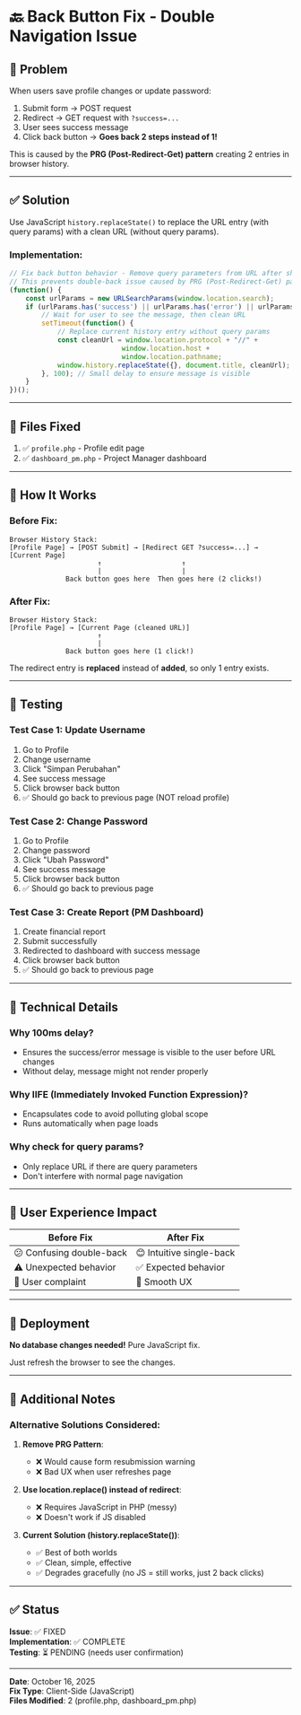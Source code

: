 # 🔙 Back Button Fix - Double Navigation Issue

## 🐛 Problem

When users save profile changes or update password:
1. Submit form → POST request
2. Redirect → GET request with `?success=...`
3. User sees success message
4. Click back button → **Goes back 2 steps instead of 1!**

This is caused by the **PRG (Post-Redirect-Get) pattern** creating 2 entries in browser history.

---

## ✅ Solution

Use JavaScript `history.replaceState()` to replace the URL entry (with query params) with a clean URL (without query params).

### **Implementation:**

```javascript
// Fix back button behavior - Remove query parameters from URL after showing message
// This prevents double-back issue caused by PRG (Post-Redirect-Get) pattern
(function() {
    const urlParams = new URLSearchParams(window.location.search);
    if (urlParams.has('success') || urlParams.has('error') || urlParams.has('info')) {
        // Wait for user to see the message, then clean URL
        setTimeout(function() {
            // Replace current history entry without query params
            const cleanUrl = window.location.protocol + "//" + 
                            window.location.host + 
                            window.location.pathname;
            window.history.replaceState({}, document.title, cleanUrl);
        }, 100); // Small delay to ensure message is visible
    }
})();
```

---

## 📁 Files Fixed

1. ✅ `profile.php` - Profile edit page
2. ✅ `dashboard_pm.php` - Project Manager dashboard

---

## 🎯 How It Works

### **Before Fix:**

```
Browser History Stack:
[Profile Page] → [POST Submit] → [Redirect GET ?success=...] → [Current Page]
                      ↑                    ↑
                      |                    |
              Back button goes here  Then goes here (2 clicks!)
```

### **After Fix:**

```
Browser History Stack:
[Profile Page] → [Current Page (cleaned URL)]
                      ↑
                      |
              Back button goes here (1 click!)
```

The redirect entry is **replaced** instead of **added**, so only 1 entry exists.

---

## 🧪 Testing

### **Test Case 1: Update Username**
1. Go to Profile
2. Change username
3. Click "Simpan Perubahan"
4. See success message
5. Click browser back button
6. ✅ Should go back to previous page (NOT reload profile)

### **Test Case 2: Change Password**
1. Go to Profile
2. Change password
3. Click "Ubah Password"
4. See success message
5. Click browser back button
6. ✅ Should go back to previous page

### **Test Case 3: Create Report (PM Dashboard)**
1. Create financial report
2. Submit successfully
3. Redirected to dashboard with success message
4. Click browser back button
5. ✅ Should go back to previous page

---

## 🔧 Technical Details

### **Why 100ms delay?**
- Ensures the success/error message is visible to the user before URL changes
- Without delay, message might not render properly

### **Why IIFE (Immediately Invoked Function Expression)?**
- Encapsulates code to avoid polluting global scope
- Runs automatically when page loads

### **Why check for query params?**
- Only replace URL if there are query parameters
- Don't interfere with normal page navigation

---

## 🎨 User Experience Impact

| Before Fix | After Fix |
|------------|-----------|
| 😕 Confusing double-back | 😊 Intuitive single-back |
| ⚠️ Unexpected behavior | ✅ Expected behavior |
| 🐛 User complaint | 💚 Smooth UX |

---

## 🚀 Deployment

**No database changes needed!** Pure JavaScript fix.

Just refresh the browser to see the changes.

---

## 📝 Additional Notes

### **Alternative Solutions Considered:**

1. **Remove PRG Pattern**: 
   - ❌ Would cause form resubmission warning
   - ❌ Bad UX when user refreshes page

2. **Use location.replace() instead of redirect**:
   - ❌ Requires JavaScript in PHP (messy)
   - ❌ Doesn't work if JS disabled

3. **Current Solution (history.replaceState())**:
   - ✅ Best of both worlds
   - ✅ Clean, simple, effective
   - ✅ Degrades gracefully (no JS = still works, just 2 back clicks)

---

## ✅ Status

**Issue**: ✅ FIXED  
**Implementation**: ✅ COMPLETE  
**Testing**: ⏳ PENDING (needs user confirmation)

---

**Date**: October 16, 2025  
**Fix Type**: Client-Side (JavaScript)  
**Files Modified**: 2 (profile.php, dashboard_pm.php)

